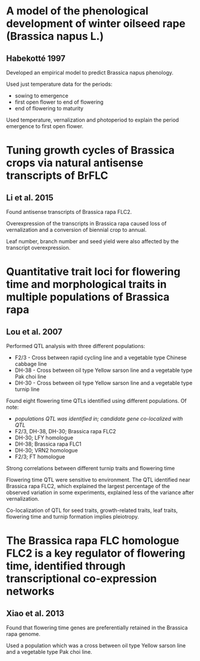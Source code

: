 A model of the phenological development of winter oilseed rape (Brassica napus L.)
==================================================================================
Habekotté 1997
--------------
Developed an empirical model to predict Brassica napus phenology.

Used just temperature data for the periods:
  + sowing to emergence
  + first open flower to end of flowering
  + end of flowering to maturity

Used temperature, vernalization and photoperiod to explain the period emergence to first open flower.


Tuning growth cycles of Brassica crops via natural antisense transcripts of BrFLC
=================================================================================
Li et al. 2015
--------------
Found antisense transcripts of Brassica rapa FLC2.

Overexpression of the transcripts in Brassica rapa caused loss of vernalization and a conversion of biennial crop to annual.

Leaf number, branch number and seed yield were also affected by the transcript overexpression.


Quantitative trait loci for flowering time and morphological traits in multiple populations of Brassica rapa
============================================================================================================
Lou et al. 2007
---------------
Performed QTL analysis with three different populations:
  + F2/3 - Cross between rapid cycling line and a vegetable type Chinese cabbage line
  + DH-38 - Cross between oil type Yellow sarson line and a vegetable type Pak choi line
  + DH-30 - Cross between oil type Yellow sarson line and a vegetable type turnip line

Found eight flowering time QTLs identified using different populations. Of note:
  + *populations QTL was identified in; candidate gene co-localized with QTL*
  + F2/3, DH-38, DH-30; Brassica rapa FLC2
  + DH-30; LFY homologue
  + DH-38; Brassica rapa FLC1
  + DH-30; VRN2 homologue
  + F2/3; FT homologue

Strong correlations between different turnip traits and flowering time

Flowering time QTL were sensitive to environment. The QTL identified near Brassica rapa FLC2, which explained the largest percentage of the observed variation in some experiments, explained less of the variance after vernalization.
  
Co-localization of QTL for seed traits, growth-related traits, leaf traits, flowering time and turnip formation implies pleiotropy.


The Brassica rapa FLC homologue FLC2 is a key regulator of flowering time, identified through transcriptional co-expression networks
====================================================================================================================================
Xiao et al. 2013
----------------
Found that flowering time genes are preferentially retained in the Brassica rapa genome.

Used a population which was a cross between oil type Yellow sarson line and a vegetable type Pak choi line.
